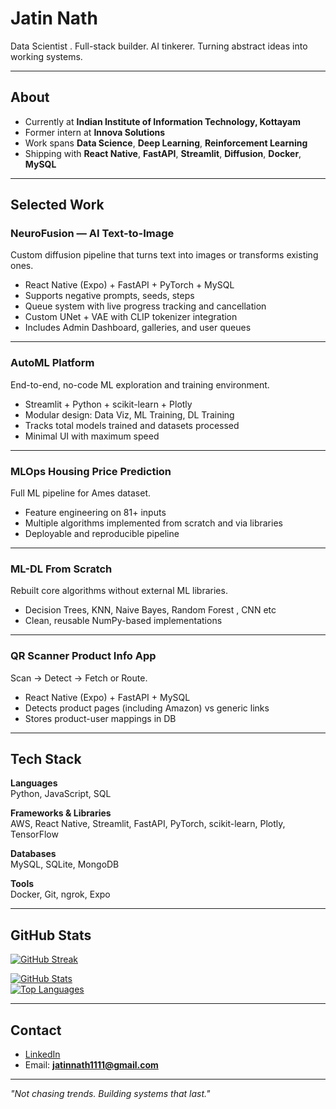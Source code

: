 # Jatin Nath  

Data Scientist . Full-stack builder. AI tinkerer. Turning abstract ideas into working systems.  

---

## About  
- Currently at **Indian Institute of Information Technology, Kottayam**  
- Former intern at **Innova Solutions**  
- Work spans **Data Science**, **Deep Learning**, **Reinforcement Learning**  
- Shipping with **React Native**, **FastAPI**, **Streamlit**, **Diffusion**, **Docker**, **MySQL**  

---

## Selected Work  

### NeuroFusion — AI Text-to-Image  
Custom diffusion pipeline that turns text into images or transforms existing ones.  
- React Native (Expo) + FastAPI + PyTorch + MySQL  
- Supports negative prompts, seeds, steps  
- Queue system with live progress tracking and cancellation  
- Custom UNet + VAE with CLIP tokenizer integration  
- Includes Admin Dashboard, galleries, and user queues  

---

### AutoML Platform  
End-to-end, no-code ML exploration and training environment.  
- Streamlit + Python + scikit-learn + Plotly  
- Modular design: Data Viz, ML Training, DL Training  
- Tracks total models trained and datasets processed  
- Minimal UI with maximum speed  

---

### MLOps Housing Price Prediction  
Full ML pipeline for Ames dataset.  
- Feature engineering on 81+ inputs  
- Multiple algorithms implemented from scratch and via libraries  
- Deployable and reproducible pipeline  

---

### ML-DL From Scratch  
Rebuilt core algorithms without external ML libraries.  
-  Decision Trees, KNN, Naive Bayes, Random Forest , CNN  etc 
- Clean, reusable NumPy-based implementations  

---

### QR Scanner Product Info App  
Scan → Detect → Fetch or Route.  
- React Native (Expo) + FastAPI + MySQL  
- Detects product pages (including Amazon) vs generic links  
- Stores product-user mappings in DB  

---

## Tech Stack  

**Languages**  
Python, JavaScript, SQL  

**Frameworks & Libraries**  
AWS, React Native, Streamlit, FastAPI, PyTorch, scikit-learn, Plotly, TensorFlow  

**Databases**  
MySQL, SQLite, MongoDB  

**Tools**  
Docker, Git, ngrok, Expo  

---

## GitHub Stats  
[![GitHub Streak](https://streak-stats.demolab.com/?user=jatinnathh&theme=radical&hide_border=true)](https://git.io/streak-stats)

[![GitHub Stats](https://github-readme-stats.vercel.app/api?username=jatinnathh&show_icons=true&theme=radical)](https://github.com/anuraghazra/github-readme-stats)  
[![Top Languages](https://github-readme-stats.vercel.app/api/top-langs/?username=jatinnathh&layout=compact&theme=radical)](https://github.com/anuraghazra/github-readme-stats)  

---

## Contact  
- [LinkedIn](https://www.linkedin.com/in/jatinnath1)  
- Email: **jatinnath1111@gmail.com**  

---

*"Not chasing trends. Building systems that last."*  
